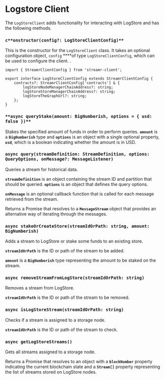 # Logstore Client

The `LogStoreClient` adds functionality for interacting with LogStore and has the following methods.

### `c**onstructor(config?: LogStoreClientConfig)**`

This is the constructor for the `LogStoreClient` class. It takes an optional configuration object, `config` ****of type `LogStoreClientConfig`, which can be used to configure the client. .

```
import { StreamrClientConfig } from 'streamr-client';

export interface LogStoreClientConfig extends StreamrClientConfig {
	contracts?: StreamrClientConfig['contracts'] & {
		logStoreNodeManagerChainAddress?: string;
		logStoreStoreManagerChainAddress?: string;
		logStoreTheGraphUrl?: string;
	};
}
```

### `**async queryStake(amount: BigNumberish, options = { usd: false })**`

Stakes the specified amount of funds in order to perform queries. **`amount`** is a **`BigNumberish`** type and **`options`** is an object with a single optional property, **`usd`**, which is a boolean indicating whether the amount is in USD. 

### **`async query(streamDefinition: StreamDefinition, options: QueryOptions, onMessage?: MessageListener)`**

Queries a stream for historical data.

**`streamDefinition`** is an object containing the stream ID and partition that should be queried. **`options`** is an object that defines the query options.

**`onMessage`** is an optional callback function that is called for each message retrieved from the stream.

Returns a Promise that resolves to a **`MessageStream`** object that provides an alternative way of iterating through the messages.

### **`async stakeOrCreateStore(streamIdOrPath: string, amount: BigNumberish)`**

Adds a stream to LogStore or stake some funds to an existing store.

**`streamIdOrPath`** is the ID or path of the stream to be added. 

**`amount`** is a **`BigNumberish`** type representing the amount to be staked on the stream.

### **`async removeStreamFromLogStore(streamIdOrPath: string)`**

Removes a stream from LogStore.

**`streamIdOrPath`** is the ID or path of the stream to be removed. 

### **`async isLogStoreStream(streamIdOrPath: string)`**

Checks if a stream is assigned to a storage node. 

**`streamIdOrPath`** is the ID or path of the stream to check.

### **`async getLogStoreStreams()`**

Gets all streams assigned to a storage node. 

Returns a Promise that resolves to an object with a **`blockNumber`** property indicating the current blockchain state and a **`Stream[]`** property representing the list of streams stored on LogStore nodes.